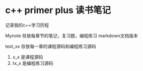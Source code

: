 # c++ primer plus 读书笔记

记录我的c++学习历程

Mynote 存放每章节的笔记，复习题，编程练习 markdown文档版本

test_xx 存放每一章的课程源码和编程练习源码
1. x_x 是课程源码
2. tx_x 是编程练习源码

